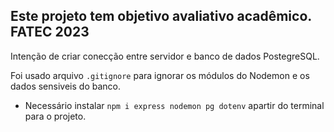 <h2>Este projeto tem objetivo avaliativo acadêmico. FATEC 2023</h2>

Intenção de criar conecção entre servidor e banco de dados PostegreSQL.

Foi usado arquivo `.gitignore` para ignorar os módulos do Nodemon e os dados sensiveis do banco.
* Necessário instalar `npm i express nodemon pg dotenv` apartir do terminal para o projeto.